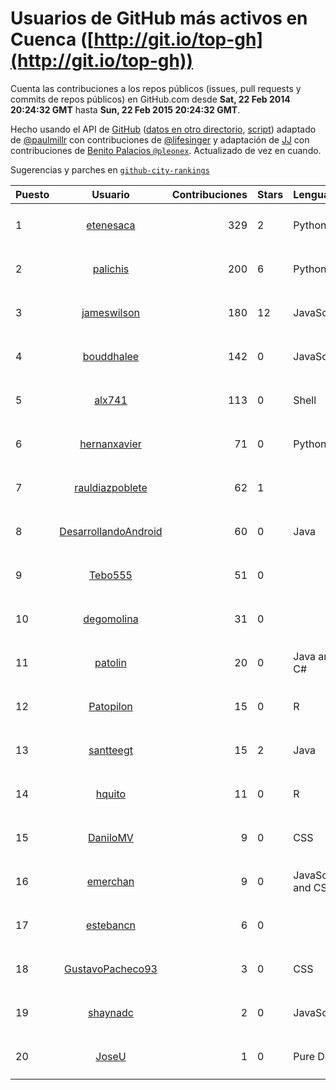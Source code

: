 # Usuarios de GitHub más activos en Cuenca ([http://git.io/top-gh](http://git.io/top-gh))



  Cuenta las contribuciones a los repos públicos (issues, pull requests y commits de repos públicos) en GitHub.com desde  **Sat, 22 Feb 2014 20:24:32 GMT** hasta **Sun, 22 Feb 2015 20:24:32 GMT**.

  Hecho usando el API de [GitHub](http://github.com) ([datos en otro directorio](https://github.com/JJ/top-github-users-data/tree/master/data), [script](https://github.com/JJ/top-github-users)) adaptado de [@paulmillr](https://github.com/paulmillr) con contribuciones de [@lifesinger](https://github.com/lifesinger) y adaptación de [JJ](http://jj.github.io) con contribuciones de [Benito Palacios `@pleonex`](http://github.com/pleonex). Actualizado de vez en cuando. 

  Sugerencias y parches en [`github-city-rankings`](http://github.com/JJ/github-city-rankings)


| Puesto   |      Usuario      |  Contribuciones | Stars | Lenguajes   |      Lugar      |  Avatar |
|----------|:-----------------:|----------------:|-------|-------------|:---------------:|---------|
| 1 | [etenesaca](https://github.com/etenesaca) | 329 | 2 | Python | Cuenca - Ecuador | <img src='https://avatars1.githubusercontent.com/u/3594639?v=3&s=64' width='64' height='64' title='Edgar Tenesaca'> |
| 2 | [palichis](https://github.com/palichis) | 200 | 6 | Python | Cuenca - Ecuador | <img src='https://avatars2.githubusercontent.com/u/697345?v=3&s=64' width='64' height='64' title='palichis'> |
| 3 | [jameswilson](https://github.com/jameswilson) | 180 | 12 | JavaScript | Cuenca, Ecuador | <img src='https://avatars3.githubusercontent.com/u/243532?v=3&s=64' width='64' height='64' title='James Wilson'> |
| 4 | [bouddhalee](https://github.com/bouddhalee) | 142 | 0 | JavaScript | Cuenca, Ecuador | <img src='https://avatars0.githubusercontent.com/u/6969613?v=3&s=64' width='64' height='64' title='Mathieu Briau'> |
| 5 | [alx741](https://github.com/alx741) | 113 | 0 | Shell | Cuenca, Ecuador | <img src='https://avatars3.githubusercontent.com/u/2545720?v=3&s=64' width='64' height='64' title='Daniel Campoverde Carrión'> |
| 6 | [hernanxavier](https://github.com/hernanxavier) | 71 | 0 | Python | Cuenca - Ecuador | <img src='https://avatars2.githubusercontent.com/u/6390668?v=3&s=64' width='64' height='64' title='Xavier'> |
| 7 | [rauldiazpoblete](https://github.com/rauldiazpoblete) | 62 | 1 |  | Cuenca, España | <img src='https://avatars1.githubusercontent.com/u/1359792?v=3&s=64' width='64' height='64' title='Raúl Díaz Poblete'> |
| 8 | [DesarrollandoAndroid](https://github.com/DesarrollandoAndroid) | 60 | 0 | Java | Cuenca, España | <img src='https://avatars1.githubusercontent.com/u/7956170?v=3&s=64' width='64' height='64' title='Desarrollando Android'> |
| 9 | [Tebo555](https://github.com/Tebo555) | 51 | 0 |  | Cuenca | <img src='https://avatars1.githubusercontent.com/u/3661837?v=3&s=64' width='64' height='64' title='Esteban Vintimilla'> |
| 10 | [degomolina](https://github.com/degomolina) | 31 | 0 |  | Cuenca-Ecuador | <img src='https://avatars1.githubusercontent.com/u/6562872?v=3&s=64' width='64' height='64' title='Diego Molina'> |
| 11 | [patolin](https://github.com/patolin) | 20 | 0 | Java and C# | Cuenca, Ecuador | <img src='https://avatars1.githubusercontent.com/u/1228924?v=3&s=64' width='64' height='64' title='Patricio Reinoso'> |
| 12 | [Patopilon](https://github.com/Patopilon) | 15 | 0 | R | Cuenca | <img src='https://avatars3.githubusercontent.com/u/6825628?v=3&s=64' width='64' height='64' title='Patricio Diaz'> |
| 13 | [santteegt](https://github.com/santteegt) | 15 | 2 | Java | Cuenca, Ecuador | <img src='https://avatars2.githubusercontent.com/u/926341?v=3&s=64' width='64' height='64' title='Santiago Gonzalez Toral'> |
| 14 | [hquito](https://github.com/hquito) | 11 | 0 | R | Cuenca, Ecuador | <img src='https://avatars3.githubusercontent.com/u/8473687?v=3&s=64' width='64' height='64' title='Hernan Quito'> |
| 15 | [DaniloMV](https://github.com/DaniloMV) | 9 | 0 | CSS | Cuenca-Ecuador | <img src='https://avatars3.githubusercontent.com/u/10222014?v=3&s=64' width='64' height='64' title='Danilo'> |
| 16 | [emerchan](https://github.com/emerchan) | 9 | 0 | JavaScript and CSS | Cuenca - Ecuador | <img src='https://avatars2.githubusercontent.com/u/9324283?v=3&s=64' width='64' height='64' title='Eduardo'> |
| 17 | [estebancn](https://github.com/estebancn) | 6 | 0 |  | Cuenca - Ecuador | <img src='https://avatars3.githubusercontent.com/u/9802438?v=3&s=64' width='64' height='64' title='Esteban Calderón Neira'> |
| 18 | [GustavoPacheco93](https://github.com/GustavoPacheco93) | 3 | 0 | CSS | Ecuador, Azuay, Cuenca | <img src='https://avatars2.githubusercontent.com/u/10034248?v=3&s=64' width='64' height='64' title='Gustavo Pacheco'> |
| 19 | [shaynadc](https://github.com/shaynadc) | 2 | 0 | JavaScript | Cuenca, Ecuador | <img src='https://avatars1.githubusercontent.com/u/4431086?v=3&s=64' width='64' height='64' title='Shayna Dunn'> |
| 20 | [JoseU](https://github.com/JoseU) | 1 | 0 | Pure Data | Cuenca - Ecuador | <img src='https://avatars2.githubusercontent.com/u/7528517?v=3&s=64' width='64' height='64' title='Jose Urgiles'> |
